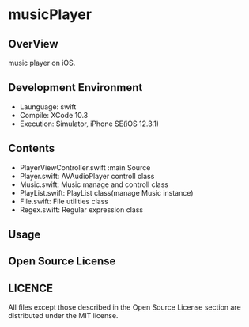 
# musicPlayer

## OverView
music player on iOS.

## Development Environment
* Launguage: swift
* Compile: XCode 10.3
* Execution: Simulator, iPhone SE(iOS 12.3.1)

## Contents
* PlayerViewController.swift :main Source
* Player.swift: AVAudioPlayer controll class
* Music.swift: Music manage and controll class
* PlayList.swift: PlayList class(manage Music instance)
* File.swift: File utilities class
* Regex.swift: Regular expression class

## Usage

## Open Source License

## LICENCE
All files except those described in the Open Source License section are distributed under the MIT license.
